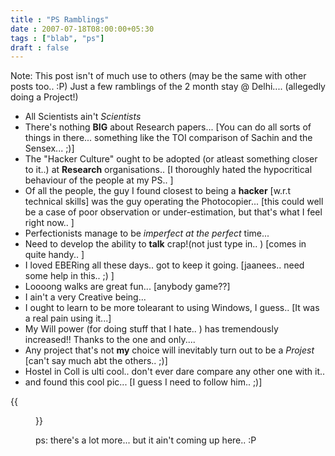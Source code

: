 ```yaml
---
title : "PS Ramblings"
date : 2007-07-18T08:00:00+05:30
tags : ["blab", "ps"]
draft : false
---
```


Note: This post isn't of much use to others (may be the same with
other posts too.. :P) Just a few ramblings of the 2 month stay @
Delhi.... (allegedly doing a Project!)

-   All Scientists ain't _Scientists_
-   There's nothing **BIG** about Research papers... [You can do
    all sorts of things in there... something like the TOI
    comparison of Sachin and the Sensex... ;)]
-   The "Hacker Culture" ought to be adopted (or atleast something
    closer to it..) at **Research** organisations.. [I thoroughly
    hated the hypocritical behaviour of the people at my PS.. ]
-   Of all the people, the guy I found closest to being a
    **hacker** [w.r.t technical skills] was the guy operating the
    Photocopier... [this could well be a case of poor observation or
    under-estimation, but that's what I feel right now.. ]
-   Perfectionists manage to be _imperfect at the perfect_
    time...
-   Need to develop the ability to **talk** crap!(not just type
    in.. ) [comes in quite handy.. ]
-   I loved EBERing all these days.. got to keep it
    going. [jaanees.. need some help in this.. ;) ]
-   Loooong walks are great fun... [anybody game??]
-   I ain't a very Creative being...
-   I ought to learn to be more tolearant to using Windows, I
    guess.. [It was a real pain using it...]
-   My Will power (for doing stuff that I hate.. ) has tremendously
    increased!! Thanks to the one and only....
-   Any project that's not **my** choice will inevitably turn out to
    be a _Projest_ [can't say much abt the others.. ;)]
-   Hostel in Coll is ulti cool.. don't ever dare compare any other
    one with it..
-   and found this cool pic... [I guess I need to follow him.. ;)]

{{<figure src="../../images/ny_barking.gif">}}

ps: there's a lot more... but it ain't coming up here..  :P
